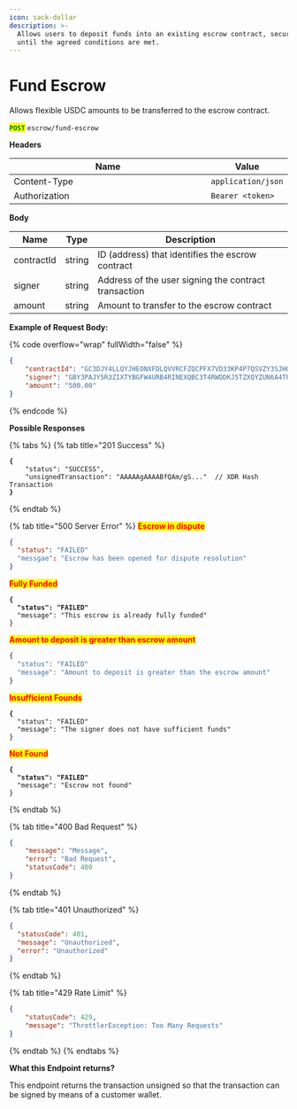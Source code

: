 ```yaml
---
icon: sack-dollar
description: >-
  Allows users to deposit funds into an existing escrow contract, securing them
  until the agreed conditions are met.
---
```


# Fund Escrow

Allows flexible USDC amounts to be transferred to the escrow contract.

<mark style="color:green;">**`POST`**</mark> `escrow/fund-escrow`

**Headers**

<table><thead><tr><th width="366">Name</th><th>Value</th></tr></thead><tbody><tr><td>Content-Type</td><td><code>application/json</code></td></tr><tr><td>Authorization</td><td><code>Bearer &#x3C;token></code></td></tr></tbody></table>

**Body**

| Name       | Type   | Description                                          |
| ---------- | ------ | ---------------------------------------------------- |
| contractId | string | ID (address) that identifies the escrow contract     |
| signer     | string | Address of the user signing the contract transaction |
| amount     | string | Amount to transfer to the escrow contract            |

**Example of Request Body:**

{% code overflow="wrap" fullWidth="false" %}
```json
{
	"contractId": "GC3DJY4LLQYJHEONXFDLQVVRCFZQCPFX7VD33KP4P7QSVZY3SJHQBZGV",
	"signer": "GBY3PAJY5R3ZIXTYBGFW4URB4RINEXQBC3T4RWDDKJ5TZXQYZUN6A4TP", 
	"amount": "500.00"
}
```
{% endcode %}

**Possible Responses**

{% tabs %}
{% tab title="201 Success" %}
<pre class="language-json"><code class="lang-json"><strong>{
</strong>    "status": "SUCCESS",
    "unsignedTransaction": "AAAAAgAAAABfQAm/gS..."  // XDR Hash Transaction
<strong>}
</strong></code></pre>
{% endtab %}

{% tab title="500 Server Error" %}
<mark style="color:red;">**Escrow in dispute**</mark>

```json
{
  "status": "FAILED"
  "messgae": "Escrow has been opened for dispute resolution"
}
```

<mark style="color:red;">**Fully Funded**</mark>

<pre class="language-json"><code class="lang-json"><strong>{
</strong><strong>  "status": "FAILED"
</strong>  "message": "This escrow is already fully funded"
}
</code></pre>

<mark style="color:red;">**Amount to deposit is greater than escrow amount**</mark>

```javascript
{
  "status": "FAILED"
  "message": "Amount to deposit is greater than the escrow amount"
}
```

<mark style="color:red;">**Insufficient Founds**</mark>

<pre class="language-json"><code class="lang-json"><strong>{
</strong>  "status": "FAILED"
  "message": "The signer does not have sufficient funds"
}
</code></pre>

<mark style="color:red;">**Not Found**</mark>

<pre class="language-json"><code class="lang-json"><strong>{
</strong><strong>  "status": "FAILED"
</strong>  "message": "Escrow not found"
}
</code></pre>
{% endtab %}

{% tab title="400 Bad Request" %}
```json
{
    "message": "Message",
    "error": "Bad Request",
    "statusCode": 400
}
```
{% endtab %}

{% tab title="401 Unauthorized" %}
```json
{
  "statusCode": 401,
  "message": "Unauthorized",
  "error": "Unauthorized"
}
```
{% endtab %}

{% tab title="429 Rate Limit" %}
```json
{
    "statusCode": 429,
    "message": "ThrottlerException: Too Many Requests"
}
```
{% endtab %}
{% endtabs %}

**What this Endpoint returns?**

This endpoint returns the transaction unsigned so that the transaction can be signed by means of a customer wallet.
